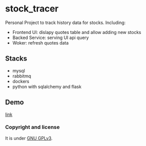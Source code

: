 # stock_tracer
Personal Project to track history data for stocks. Including:
- Frontend UI: dislapy quotes table and allow adding new stocks
- Backed Service: serving UI api query
- Woker: refresh quotes data 

## Stacks
- mysql
- rabbitmq
- dockers
- python with sqlalchemy and flask

## Demo
[link](http://stock.ningy.me)

### Copyright and license

It is under [GNU GPLv3](/LICENSE).

